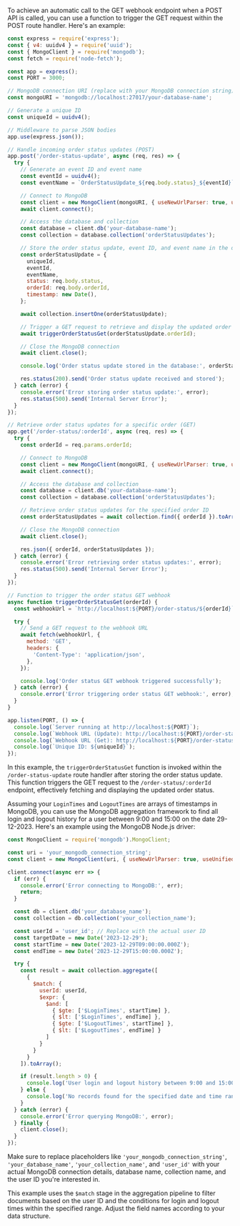 To achieve an automatic call to the GET webhook endpoint when a POST API is called, you can use a function to trigger the GET request within the POST route handler. Here's an example:

```javascript
const express = require('express');
const { v4: uuidv4 } = require('uuid');
const { MongoClient } = require('mongodb');
const fetch = require('node-fetch');

const app = express();
const PORT = 3000;

// MongoDB connection URI (replace with your MongoDB connection string)
const mongoURI = 'mongodb://localhost:27017/your-database-name';

// Generate a unique ID
const uniqueId = uuidv4();

// Middleware to parse JSON bodies
app.use(express.json());

// Handle incoming order status updates (POST)
app.post('/order-status-update', async (req, res) => {
  try {
    // Generate an event ID and event name
    const eventId = uuidv4();
    const eventName = `OrderStatusUpdate_${req.body.status}_${eventId}`;

    // Connect to MongoDB
    const client = new MongoClient(mongoURI, { useNewUrlParser: true, useUnifiedTopology: true });
    await client.connect();

    // Access the database and collection
    const database = client.db('your-database-name');
    const collection = database.collection('orderStatusUpdates');

    // Store the order status update, event ID, and event name in the database
    const orderStatusUpdate = {
      uniqueId,
      eventId,
      eventName,
      status: req.body.status,
      orderId: req.body.orderId,
      timestamp: new Date(),
    };

    await collection.insertOne(orderStatusUpdate);

    // Trigger a GET request to retrieve and display the updated order status
    await triggerOrderStatusGet(orderStatusUpdate.orderId);

    // Close the MongoDB connection
    await client.close();

    console.log('Order status update stored in the database:', orderStatusUpdate);

    res.status(200).send('Order status update received and stored');
  } catch (error) {
    console.error('Error storing order status update:', error);
    res.status(500).send('Internal Server Error');
  }
});

// Retrieve order status updates for a specific order (GET)
app.get('/order-status/:orderId', async (req, res) => {
  try {
    const orderId = req.params.orderId;

    // Connect to MongoDB
    const client = new MongoClient(mongoURI, { useNewUrlParser: true, useUnifiedTopology: true });
    await client.connect();

    // Access the database and collection
    const database = client.db('your-database-name');
    const collection = database.collection('orderStatusUpdates');

    // Retrieve order status updates for the specified order ID
    const orderStatusUpdates = await collection.find({ orderId }).toArray();

    // Close the MongoDB connection
    await client.close();

    res.json({ orderId, orderStatusUpdates });
  } catch (error) {
    console.error('Error retrieving order status updates:', error);
    res.status(500).send('Internal Server Error');
  }
});

// Function to trigger the order status GET webhook
async function triggerOrderStatusGet(orderId) {
  const webhookUrl = `http://localhost:${PORT}/order-status/${orderId}`; // Replace with your actual webhook URL

  try {
    // Send a GET request to the webhook URL
    await fetch(webhookUrl, {
      method: 'GET',
      headers: {
        'Content-Type': 'application/json',
      },
    });

    console.log('Order status GET webhook triggered successfully');
  } catch (error) {
    console.error('Error triggering order status GET webhook:', error);
  }
}

app.listen(PORT, () => {
  console.log(`Server running at http://localhost:${PORT}`);
  console.log(`Webhook URL (Update): http://localhost:${PORT}/order-status-update`);
  console.log(`Webhook URL (Get): http://localhost:${PORT}/order-status/:orderId`);
  console.log(`Unique ID: ${uniqueId}`);
});
```

In this example, the `triggerOrderStatusGet` function is invoked within the `/order-status-update` route handler after storing the order status update. This function triggers the GET request to the `/order-status/:orderId` endpoint, effectively fetching and displaying the updated order status.










Assuming your `LoginTimes` and `LogoutTimes` are arrays of timestamps in MongoDB, you can use the MongoDB aggregation framework to find all login and logout history for a user between 9:00 and 15:00 on the date 29-12-2023. Here's an example using the MongoDB Node.js driver:

```javascript
const MongoClient = require('mongodb').MongoClient;

const uri = 'your_mongodb_connection_string';
const client = new MongoClient(uri, { useNewUrlParser: true, useUnifiedTopology: true });

client.connect(async err => {
  if (err) {
    console.error('Error connecting to MongoDB:', err);
    return;
  }

  const db = client.db('your_database_name');
  const collection = db.collection('your_collection_name');

  const userId = 'user_id'; // Replace with the actual user ID
  const targetDate = new Date('2023-12-29');
  const startTime = new Date('2023-12-29T09:00:00.000Z');
  const endTime = new Date('2023-12-29T15:00:00.000Z');

  try {
    const result = await collection.aggregate([
      {
        $match: {
          userId: userId,
          $expr: {
            $and: [
              { $gte: ['$LoginTimes', startTime] },
              { $lt: ['$LoginTimes', endTime] },
              { $gte: ['$LogoutTimes', startTime] },
              { $lt: ['$LogoutTimes', endTime] }
            ]
          }
        }
      }
    ]).toArray();

    if (result.length > 0) {
      console.log('User login and logout history between 9:00 and 15:00 on 29-12-2023:', result);
    } else {
      console.log('No records found for the specified date and time range.');
    }
  } catch (error) {
    console.error('Error querying MongoDB:', error);
  } finally {
    client.close();
  }
});
```

Make sure to replace placeholders like `'your_mongodb_connection_string'`, `'your_database_name'`, `'your_collection_name'`, and `'user_id'` with your actual MongoDB connection details, database name, collection name, and the user ID you're interested in.

This example uses the `$match` stage in the aggregation pipeline to filter documents based on the user ID and the conditions for login and logout times within the specified range. Adjust the field names according to your data structure.